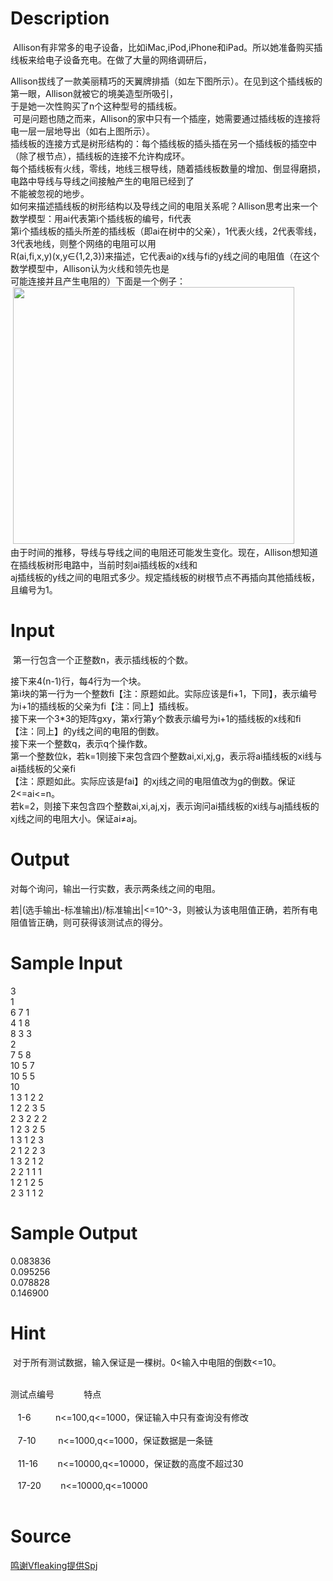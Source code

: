 
# Description

<div class="content"><p> Allison有非常多的电子设备，比如iMac,iPod,iPhone和iPad。所以她准备购买插线板来给电子设备充电。在做了大量的网络调研后，</p>
<div>Allison拔线了一款美丽精巧的天翼牌排插（如左下图所示）。在见到这个插线板的第一眼，Allison就被它的境美造型所吸引，</div>
<div>于是她一次性购买了n个这种型号的插线板。 </div>
<div> 可是问题也随之而来，Allison的家中只有一个插座，她需要通过插线板的连接将电一层一层地导出（如右上图所示）。 </div>
<div>插线板的连接方式是树形结构的：每个插线板的插头插在另一个插线板的插空中（除了根节点），插线板的连接不允许构成环。 </div>
<div>每个插线板有火线，零线，地线三根导线，随着插线板数量的增加、倒显得磨损，电路中导线与导线之间接触产生的电阻已经到了</div>
<div>不能被忽视的地步。 </div>
<div>如何来描述插线板的树形结构以及导线之间的电阻关系呢？Allison思考出来一个数学模型：用ai代表第i个插线板的编号，fi代表</div>
<div>第i个插线板的插头所差的插线板（即ai在树中的父亲），1代表火线，2代表零线，3代表地线，则整个网络的电阻可以用</div>
<div>R(ai,fi,x,y)(x,y∈{1,2,3})来描述，它代表ai的x线与fi的y线之间的电阻值（在这个数学模型中，Allison认为火线和领先也是</div>
<div>可能连接并且产生电阻的）下面是一个例子： </div>
<div> <img src="/source/bzoj/3556/img/aHR0cHM6Ly9seWRzeS5jb20vSnVkZ2VPbmxpbmUvdXBsb2FkLzIwMTUwNS8xMTExLmpwZw==.jpg" width="450" height="411" alt=""/></div>
<div>由于时间的推移，导线与导线之间的电阻还可能发生变化。现在，Allison想知道在插线板树形电路中，当前时刻ai插线板的x线和</div>
<div>aj插线板的y线之间的电阻式多少。规定插线板的树根节点不再插向其他插线板，且编号为1。 </div></div>

# Input

<div class="content"><p> 第一行包含一个正整数n，表示插线板的个数。 </p>
<div>接下来4(n-1)行，每4行为一个块。 </div>
<div>第i块的第一行为一个整数fi【注：原题如此。实际应该是fi+1，下同】，表示编号为i+1的插线板的父亲为fi【注：同上】插线板。 </div>
<div>接下来一个3*3的矩阵gxy，第x行第y个数表示编号为i+1的插线板的x线和fi【注：同上】的y线之间的电阻的倒数。 </div>
<div>接下来一个整数q，表示q个操作数。 </div>
<div>第一个整数位k，若k=1则接下来包含四个整数ai,xi,xj,g，表示将ai插线板的xi线与ai插线板的父亲fi</div>
<div>【注：原题如此。实际应该是fai】的xj线之间的电阻值改为g的倒数。保证2&lt;=ai&lt;=n。 </div>
<div>若k=2，则接下来包含四个整数ai,xi,aj,xj，表示询问ai插线板的xi线与aj插线板的xj线之间的电阻大小。保证ai≠aj。 </div></div>

# Output

<div class="content"><p>对每个询问，输出一行实数，表示两条线之间的电阻。 </p>
<div>若|(选手输出-标准输出)/标准输出|&lt;=10^-3，则被认为该电阻值正确，若所有电阻值皆正确，则可获得该测试点的得分。 </div></div>

# Sample Input

<div class="content"><span class="sampledata">3<br/>
1<br/>
6 7 1 <br/>
4 1 8 <br/>
8 3 3 <br/>
2<br/>
7 5 8 <br/>
10 5 7 <br/>
10 5 5 <br/>
10<br/>
1 3 1 2 2<br/>
1 2 2 3 5<br/>
2 3 2 2 2<br/>
1 2 3 2 5<br/>
1 3 1 2 3<br/>
2 1 2 2 3<br/>
1 3 2 1 2<br/>
2 2 1 1 1<br/>
1 2 1 2 5<br/>
2 3 1 1 2</span></div>

# Sample Output

<div class="content"><span class="sampledata">0.083836<br/>
0.095256<br/>
0.078828<br/>
0.146900</span></div>

# Hint

<div class="content"><p></p><p> 对于所有测试数据，输入保证是一棵树。0&lt;输入中电阻的倒数&lt;=10。 </p><br/>
<div>测试点编号            特点</div><br/>
<div>   1-6          n&lt;=100,q&lt;=1000，保证输入中只有查询没有修改</div><br/>
<div>   7-10         n&lt;=1000,q&lt;=1000，保证数据是一条链</div><br/>
<div>   11-16        n&lt;=10000,q&lt;=10000，保证数的高度不超过30</div><br/>
<div>   17-20        n&lt;=10000,q&lt;=10000</div><br/>
<div></div><p></p></div>

# Source

<div class="content"><p><a href="problemset.php?search=鸣谢Vfleaking提供Spj">鸣谢Vfleaking提供Spj</a></p></div>

